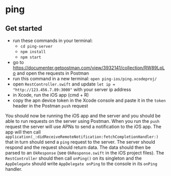# ping

## Get started
* run these commands in your terminal:
  * `cd ping-server`
  * `npm install`
  * `npm start`
* go to https://documenter.getpostman.com/view/3932141/collection/RW89LpLo and open the requests in Postman
* run this command in a new terminal: `open ping-ios/ping.xcodeproj/`
* open `RestController.swift` and update `let ip = "http://123.456.7.89:3000"` with your server ip address
* in Xcode, run the iOS app (cmd + R)
* copy the apn device token in the Xcode console and paste it in the `token` header in the Postman `push` request

You should now be running the iOS app and the server and you should be able to run requests on the server using Postman. When you run the `push` request the server will use APNs to send a notification to the iOS app. The app will then call `application(_:didReceiveRemoteNotification:fetchCompletionHandler:)` that in turn should send a `ping` request to the server. The server should respond and the request should return data. The data should then be parsed to an `OkResponse` (see `OkResponse.swift` in the iOS project files). The `RestController` should then call `onPing()` on its singleton and the `AppDelegate` should write `AppDelegate onPing` to the console in its `onPing` handler. 